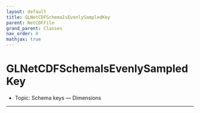 ```yaml
---
layout: default
title: GLNetCDFSchemaIsEvenlySampledKey
parent: NetCDFFile
grand_parent: Classes
nav_order: 8
mathjax: true
---
```


#  GLNetCDFSchemaIsEvenlySampledKey

- Topic: Schema keys — Dimensions


---

